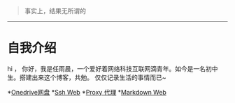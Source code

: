 > 事实上，结果无所谓的
---
# 自我介绍
hi ， 你好，我是任雨晨，一个爱好着网络科技互联网滴青年。如今是一名初中生。搭建出来这个博客，共勉。
仅仅记录生活的事情而已~

*[Onedrive网盘](http://rycbox.herokuapp.com)
*[Ssh Web](http://ryc4ssh.herokuapp.com)
*[Proxy 代理](http://ryc2020.herokuapp.com)
*[Markdown Web](http://rycmark.herokuapp.com)
